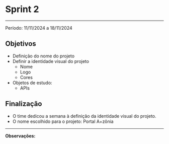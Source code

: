 # Sprint 2
---

Período: 11/11/2024 a 18/11/2024

## Objetivos

- Definição do nome do projeto
- Definir a identidade visual do projeto
    - Nome
    - Logo
    - Cores
- Objetos de estudo:
  - APIs

## Finalização

- O time dedicou a semana à definição da identidade visual do projeto.
- O nome escolhido para o projeto: Portal A+zônia
---


**Observações:**